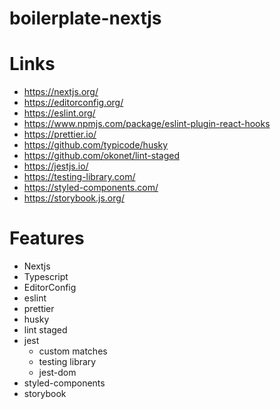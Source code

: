 # boilerplate-nextjs

# Links
- https://nextjs.org/
- https://editorconfig.org/
- https://eslint.org/
- https://www.npmjs.com/package/eslint-plugin-react-hooks
- https://prettier.io/
- https://github.com/typicode/husky
- https://github.com/okonet/lint-staged
- https://jestjs.io/
- https://testing-library.com/
- https://styled-components.com/
- https://storybook.js.org/


# Features
- Nextjs
- Typescript
- EditorConfig
- eslint
- prettier
- husky
- lint staged
- jest
  - custom matches
  - testing library
  - jest-dom
- styled-components
- storybook